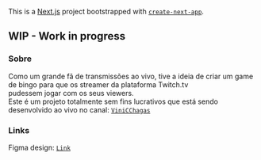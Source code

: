 This is a [Next.js](https://nextjs.org/) project bootstrapped with [`create-next-app`](https://github.com/vercel/next.js/tree/canary/packages/create-next-app).

## WIP - Work in progress

### Sobre
Como um grande fã de transmissões ao vivo, tive a ideia de criar um game de bingo para que os streamer da plataforma Twitch.tv 
<br> pudessem jogar com os seus viewers. 
<br> Este é um projeto totalmente sem fins lucrativos que está sendo desenvolvido ao vivo no canal: [`ViniCChagas`](https://twitch.tv/vinicchagas)

### Links
Figma design: [`Link`](https://www.figma.com/file/hE6fEfhOSl02pJ8tD61act/Bingo?node-id=0%3A1)


